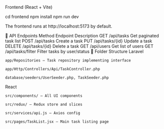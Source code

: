 Frontend (React + Vite)


cd frontend
npm install
npm run dev


The frontend runs at http://localhost:5173 by default.


🔧 API Endpoints
Method	Endpoint	Description
GET	/api/tasks	Get paginated task list
POST	/api/tasks	Create a task
PUT	/api/tasks/{id}	Update a task
DELETE	/api/tasks/{id}	Delete a task
GET	/api/users	Get list of users
GET	/api/tasks/filter	Filter tasks by user/status
📂 Folder Structure
Laravel

    app/Repositories – Task repository implementing interface

    app/Http/Controllers/Api/TaskController.php

    database/seeders/UserSeeder.php, TaskSeeder.php

React

    src/components/ – All UI components

    src/redux/ – Redux store and slices

    src/services/api.js – Axios config

    src/pages/TaskList.jsx – Main task listing page
